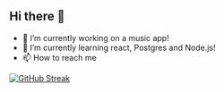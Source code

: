 ## Hi there 👋

- 🔭 I’m currently working on a music app!
- 🌱 I’m currently learning react, Postgres and Node.js!
- 📫 How to reach me

<a href="https://git.io/streak-stats"><img src="https://streak-stats.demolab.com?user=stowe1&theme=dark" alt="GitHub Streak" /></a>
